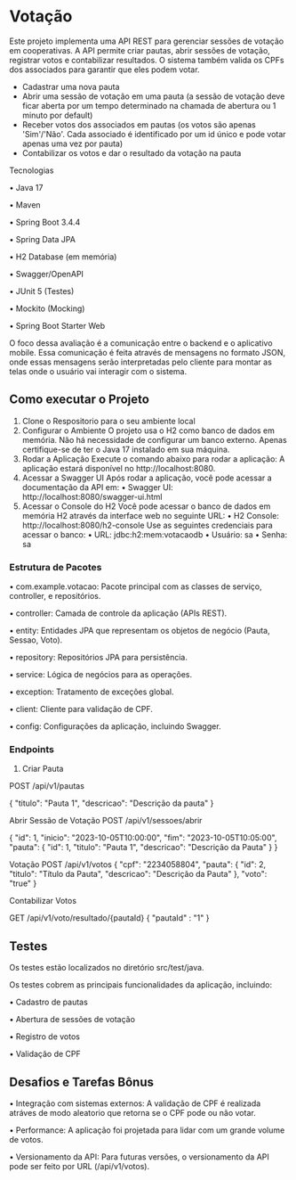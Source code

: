 # Votação


Este projeto implementa uma API REST para gerenciar sessões de votação em cooperativas. A API permite criar pautas, abrir sessões de votação, registrar votos e contabilizar resultados. O sistema também valida os CPFs dos associados para garantir que eles podem votar.


- Cadastrar uma nova pauta
- Abrir uma sessão de votação em uma pauta (a sessão de votação deve ficar aberta por
  um tempo determinado na chamada de abertura ou 1 minuto por default)
- Receber votos dos associados em pautas (os votos são apenas 'Sim'/'Não'. Cada associado
  é identificado por um id único e pode votar apenas uma vez por pauta)
- Contabilizar os votos e dar o resultado da votação na pauta

Tecnologias

•	Java 17

•	Maven

•	Spring Boot 3.4.4

•	Spring Data JPA

•	H2 Database (em memória)

•	Swagger/OpenAPI

•	JUnit 5 (Testes)

•	Mockito (Mocking)

•	Spring Boot Starter Web

O foco dessa avaliação é a comunicação entre o backend e o aplicativo mobile. Essa comunicação é feita através de mensagens no formato JSON, onde essas mensagens serão interpretadas pelo cliente para montar as telas onde o usuário vai interagir com o sistema. 

## Como executar o Projeto

1. Clone o Respositorio para o seu ambiente local
2. Configurar o Ambiente
   O projeto usa o H2 como banco de dados em memória. Não há necessidade de configurar um banco externo. Apenas certifique-se de ter o Java 17 instalado em sua máquina.
3.	Rodar a Aplicação
      Execute o comando abaixo para rodar a aplicação: A aplicação estará disponível no http://localhost:8080.
4.	Acessar a Swagger UI
      Após rodar a aplicação, você pode acessar a documentação da API em:
      •	Swagger UI: http://localhost:8080/swagger-ui.html
5.	Acessar o Console do H2
      Você pode acessar o banco de dados em memória H2 através da interface web no seguinte URL:
      •	H2 Console: http://localhost:8080/h2-console
      Use as seguintes credenciais para acessar o banco:
      •	URL: jdbc:h2:mem:votacaodb
      •	Usuário: sa
      •	Senha: sa

### Estrutura de Pacotes

•	com.example.votacao: Pacote principal com as classes de serviço, controller, e repositórios.

•	controller: Camada de controle da aplicação (APIs REST).

•	entity: Entidades JPA que representam os objetos de negócio (Pauta, Sessao, Voto).

•	repository: Repositórios JPA para persistência.

•	service: Lógica de negócios para as operações.

•	exception: Tratamento de exceções global.

•	client: Cliente para validação de CPF.

•	config: Configurações da aplicação, incluindo Swagger.


### Endpoints

1. Criar Pauta

POST /api/v1/pautas

{
"titulo": "Pauta 1",
"descricao": "Descrição da pauta"
}

Abrir Sessão de Votação
POST /api/v1/sessoes/abrir

{
  "id": 1,
  "inicio": "2023-10-05T10:00:00",
  "fim": "2023-10-05T10:05:00",
  "pauta": {
    "id": 1,
    "titulo": "Pauta 1",
    "descricao": "Descrição da Pauta"
  }
}

Votação
POST /api/v1/votos
{
    "cpf": "2234058804",
     "pauta": {
    "id": 2,
    "titulo": "Título da Pauta",
    "descricao": "Descrição da Pauta"
    },
    "voto": "true"
}

Contabilizar Votos

GET /api/v1/voto/resultado/{pautaId}
{
    "pautaId" : "1"
}

## Testes

Os testes estão localizados no diretório src/test/java.


Os testes cobrem as principais funcionalidades da aplicação, incluindo:

•	Cadastro de pautas

•	Abertura de sessões de votação

•	Registro de votos

•	Validação de CPF

## Desafios e Tarefas Bônus
•	Integração com sistemas externos: A validação de CPF é realizada atráves de modo aleatorio que retorna se o CPF pode ou não votar.

•	Performance: A aplicação foi projetada para lidar com um grande volume de votos.

•	Versionamento da API: Para futuras versões, o versionamento da API pode ser feito por URL (/api/v1/votos).
